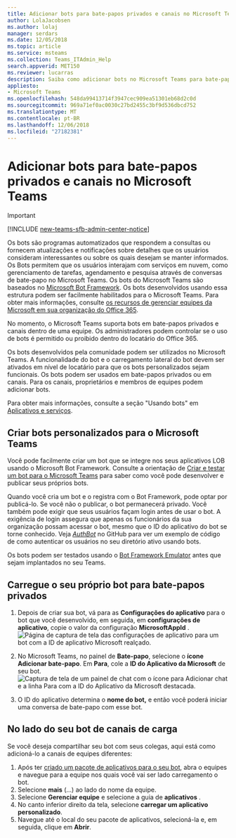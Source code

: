 ```yaml
---
title: Adicionar bots para bate-papos privados e canais no Microsoft Teams
author: LolaJacobsen
ms.author: lolaj
manager: serdars
ms.date: 12/05/2018
ms.topic: article
ms.service: msteams
ms.collection: Teams_ITAdmin_Help
search.appverid: MET150
ms.reviewer: lucarras
description: Saiba como adicionar bots no Microsoft Teams para bate-papos privados e canais, criar bots personalizados e carregue seu próprio bot para bate-papo privado.
appliesto:
- Microsoft Teams
ms.openlocfilehash: 548da99413714f3947cec909ea51301eb68d2c0d
ms.sourcegitcommit: 969a71ef0ac0030c27bd2455c3bf9d536dbcd752
ms.translationtype: MT
ms.contentlocale: pt-BR
ms.lasthandoff: 12/06/2018
ms.locfileid: "27182381"
---
```

<a name="add-bots-for-private-chats-and-channels-in-microsoft-teams"></a>Adicionar bots para bate-papos privados e canais no Microsoft Teams
==========================================================
> [!IMPORTANT]
> [!INCLUDE [new-teams-sfb-admin-center-notice](includes/new-teams-sfb-admin-center-notice.md)]

Os bots são programas automatizados que respondem a consultas ou fornecem atualizações e notificações sobre detalhes que os usuários consideram interessantes ou sobre os quais desejam se manter informados. Os Bots permitem que os usuários interajam com serviços em nuvem, como gerenciamento de tarefas, agendamento e pesquisa através de conversas de bate-papo no Microsoft Teams. Os bots do Microsoft Teams são baseados no [Microsoft Bot Framework](https://go.microsoft.com/fwlink/?linkid=854370). Os bots desenvolvidos usando essa estrutura podem ser facilmente habilitados para o Microsoft Teams. Para obter mais informações, consulte [os recursos de gerenciar equipes da Microsoft em sua organização do Office 365](enable-features-office-365.md).

No momento, o Microsoft Teams suporta bots em bate-papos privados e canais dentro de uma equipe. Os administradores podem controlar se o uso de bots é permitido ou proibido dentro do locatário do Office 365.<span id="_T-Bot" class="anchor"></span>

Os bots desenvolvidos pela comunidade podem ser utilizados no Microsoft Teams. A funcionalidade do bot e o carregamento lateral do bot devem ser ativados em nível de locatário para que os bots personalizados sejam funcionais. Os bots podem ser usados em bate-papos privados ou em canais. Para os canais, proprietários e membros de equipes podem adicionar bots.

Para obter mais informações, consulte a seção "Usando bots" em [Aplicativos e serviços](https://support.office.com/article/Apps-and-services-cc1fba57-9900-4634-8306-2360a40c665b). 




<a name="create-custom-bots-for-microsoft-teams"></a>Criar bots personalizados para o Microsoft Teams
--------------------------------------

Você pode facilmente criar um bot que se integre nos seus aplicativos LOB usando o Microsoft Bot Framework. Consulte a orientação de [Criar e testar um bot para o Microsoft Teams](https://go.microsoft.com/fwlink/?linkid=854371) para saber como você pode desenvolver e publicar seus próprios bots.

Quando você cria um bot e o registra com o Bot Framework, pode optar por publicá-lo. Se você não o publicar, o bot permanecerá privado. Você também pode exigir que seus usuários façam login antes de usar o bot. A exigência de login assegura que apenas os funcionários da sua organização possam acessar o bot, mesmo que o ID do aplicativo do bot se torne conhecido. Veja [*AuthBot*](https://go.microsoft.com/fwlink/?linkid=854372) no GitHub para ver um exemplo de código de como autenticar os usuários no seu diretório ativo usando bots.

Os bots podem ser testados usando o [Bot Framework Emulator](https://go.microsoft.com/fwlink/?linkid=854373) antes que sejam implantados no seu Teams.

<a name="side-load-your-own-bot-for-private-chat"></a>Carregue o seu próprio bot para bate-papos privados
---------------------------------------

1. Depois de criar sua bot, vá para as **Configurações do aplicativo** para o bot que você desenvolvido, em seguida, em **configurações de aplicativo**, copie o valor da configuração **MicrosoftAppId** . ![Página de captura de tela das configurações de aplicativo para um bot com a ID de aplicativo Microsoft realçado.](media/Add_bots_for_private_chats_and_channels_in_Microsoft_Teams_image5.png)



2.  No Microsoft Teams, no painel de **Bate-papo**, selecione o **ícone Adicionar bate-papo**. Em **Para**, cole a **ID do Aplicativo da Microsoft** de seu bot. ![Captura de tela de um painel de chat com o ícone para Adicionar chat e a linha Para com a ID do Aplicativo da Microsoft destacada.](media/Add_bots_for_private_chats_and_channels_in_Microsoft_Teams_image6.png)



3.  O ID do aplicativo determina o **nome do bot,** e então você poderá iniciar uma conversa de bate-papo com esse bot.

<a name="side-load-your-bot-for-channels"></a>No lado do seu bot de canais de carga
-----------------------------------

Se você deseja compartilhar seu bot com seus colegas, aqui está como adicioná-lo a canais de equipes diferentes:

1. Após ter [criado um pacote de aplicativos para o seu bot](https://docs.microsoft.com/en-us/microsoftteams/platform/concepts/apps/apps-upload), abra o equipes e navegue para a equipe nos quais você vai ser lado carregamento o bot.
2. Selecione **mais** (…) ao lado do nome da equipe.
3. Selecione **Gerenciar equipe** e selecione a guia de **aplicativos** .
4. No canto inferior direito da tela, selecione **carregar um aplicativo personalizado**.
5. Navegue até o local do seu pacote de aplicativos, selecioná-la e, em seguida, clique em **Abrir**.
